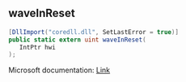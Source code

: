 ## waveInReset

```csharp
[DllImport("coredll.dll", SetLastError = true)]
public static extern uint waveInReset(
   IntPtr hwi
);
```

Microsoft documentation: [Link](https://docs.microsoft.com/en-us/windows/win32/api/mmeapi/nf-mmeapi-waveinreset)
